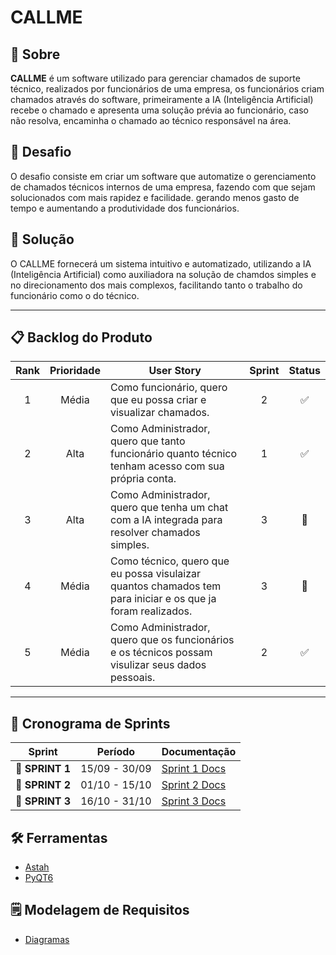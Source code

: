 # CALLME

## 📕 Sobre 

**CALLME** é um software utilizado para gerenciar chamados de suporte técnico, realizados por funcionários de uma empresa, os funcionários criam chamados através do software, primeiramente a IA (Inteligência Artificial) recebe o chamado e apresenta uma solução prévia ao funcionário, caso não resolva, encaminha o chamado ao técnico responsável na área.


## 🏅 Desafio <a id="desafio"></a>

O desafio consiste em criar um software que automatize o gerenciamento de chamados técnicos internos de uma empresa, fazendo com que sejam solucionados com mais rapidez e facilidade. gerando menos gasto de tempo e aumentando a produtividade dos funcionários.

## 🏅 Solução <a id="solucao"></a>

O CALLME fornecerá um sistema intuitivo e automatizado, utilizando a IA (Inteligência Artificial) como auxiliadora na solução de chamdos simples e no direcionamento dos mais complexos, facilitando tanto o trabalho do funcionário como o do técnico. 

---

## 📋 Backlog do Produto <a id="backlog"></a>

| Rank | Prioridade | User Story                                                                                                                                                                                                     | Sprint | Status |
| :--: | :--------: | -------------------------------------------------------------------------------------------------------------------------------------------------------------------------------------------------------------- | :----: | :----: |
|   1  |    Média    | Como funcionário, quero que eu possa criar e visualizar chamados.                                                                                                                                              |    2   |    ✅   |
|   2  |    Alta    | Como Administrador, quero que tanto funcionário quanto técnico tenham acesso com sua própria conta.                                                                                                            |    1   |    ✅   |
|   3  |    Alta    | Como Administrador, quero que tenha um chat com a IA integrada para resolver chamados simples.                                                                                                                 |    3   |    🔄   |
|   4  |    Média    | Como técnico, quero que eu possa visulaizar quantos chamados tem para iniciar e os que ja foram realizados.                                                                                                    |    3   |    🔄   |
|   5  |    Média    | Como Administrador, quero que os funcionários e os técnicos possam visulizar seus dados pessoais.                                                                                                              |    2   |    ✅   |

---

## 📅 Cronograma de Sprints <a id="sprint"></a>

| Sprint          |    Período    | Documentação                                     |
| --------------- | :-----------: | ------------------------------------------------ |
| 🔖 **SPRINT 1** | 15/09 - 30/09 | [Sprint 1 Docs](https://github.com/Devluisgsouza/Projeto_Academico/blob/main/sprints/sprint1.docx) |
| 🔖 **SPRINT 2** | 01/10 - 15/10 | [Sprint 2 Docs](https://github.com/Devluisgsouza/Projeto_Academico/blob/main/sprints/sprint2.docx) |
| 🔖 **SPRINT 3** | 16/10 - 31/10 | [Sprint 3 Docs](https://github.com/Devluisgsouza/Projeto_Academico/blob/main/sprints/sprint3.docx) |


## 🛠 Ferramentas

- [Astah](https://astah.net/products/astah-uml/)
- [PyQT6](https://pypi.org/project/PyQt6/)


## 🗒️ Modelagem de Requisitos

- [Diagramas](https://github.com/Devluisgsouza/Projeto_Academico/blob/main/Diagrama_de_caso_de_uso.asta)




